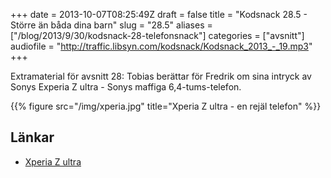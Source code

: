 +++
date = 2013-10-07T08:25:49Z
draft = false
title = "Kodsnack 28.5 - Större än båda dina barn"
slug = "28.5"
aliases = ["/blog/2013/9/30/kodsnack-28-telefonsnack"]
categories = ["avsnitt"]
audiofile = "http://traffic.libsyn.com/kodsnack/Kodsnack_2013_-_19.mp3"
+++

Extramaterial för avsnitt 28: Tobias berättar för Fredrik om sina intryck av Sonys Experia Z ultra - Sonys maffiga 6,4-tums-telefon.

{{% figure src="/img/xperia.jpg" title="Xperia Z ultra - en rejäl telefon" %}}

## Länkar ##

* [Xperia Z ultra](http://www.sonymobile.com/se/products/phones/xperia-z-ultra/)


